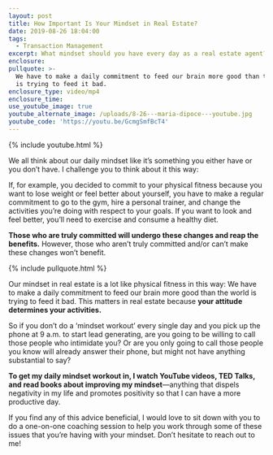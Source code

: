 ```yaml
---
layout: post
title: How Important Is Your Mindset in Real Estate?
date: 2019-08-26 18:04:00
tags:
  - Transaction Management
excerpt: What mindset should you have every day as a real estate agent? Find out here.
enclosure:
pullquote: >-
  We have to make a daily commitment to feed our brain more good than the world
  is trying to feed it bad.
enclosure_type: video/mp4
enclosure_time:
use_youtube_image: true
youtube_alternate_image: /uploads/8-26---maria-dipoce---youtube.jpg
youtube_code: 'https://youtu.be/GcmgSmfBcT4'
---
```


{% include youtube.html %}

We all think about our daily mindset like it’s something you either have or you don’t have. I challenge you to think about it this way:

If, for example, you decided to commit to your physical fitness because you want to lose weight or feel better about yourself, you have to make a regular commitment to go to the gym, hire a personal trainer, and change the activities you’re doing with respect to your goals. If you want to look and feel better, you’ll need to exercise and consume a healthy diet.

**Those who are truly committed will undergo these changes and reap the benefits.** However, those who aren’t truly committed and/or can’t make these changes won’t benefit.

{% include pullquote.html %}

Our mindset in real estate is a lot like physical fitness in this way: We have to make a daily commitment to feed our brain more good than the world is trying to feed it bad. This matters in real estate because **your attitude determines your activities.**

So if you don’t do a ‘mindset workout’ every single day and you pick up the phone at 9 a.m. to start lead generating, are you going to be willing to call those people who intimidate you? Or are you only going to call those people you know will already answer their phone, but might not have anything substantial to say?

**To get my daily mindset workout in, I watch YouTube videos, TED Talks, and read books about improving my mindset**—anything that dispels negativity in my life and promotes positivity so that I can have a more productive day.

If you find any of this advice beneficial, I would love to sit down with you to do a one-on-one coaching session to help you work through some of these issues that you’re having with your mindset. Don’t hesitate to reach out to me\!